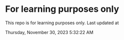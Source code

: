 # For learning purposes only
This repo is for learning purposes only.
Last updated at

Thursday, November 30, 2023 5:32:22 AM

